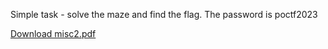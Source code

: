 Simple task - solve the maze and find the flag. The password is poctf2023

[Download misc2.pdf](./misc2.pdf)

